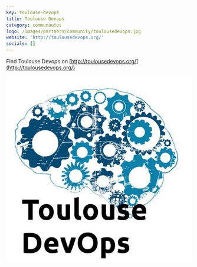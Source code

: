```yaml
---
key: toulouse-devops
title: Toulouse Devops
category: communautes
logo: /images/partners/community/toulousedevops.jpg
website: 'http://toulousedevops.org/'
socials: []
---
```


Find Toulouse Devops on [http://toulousedevops.org/](http://toulousedevops.org/)

![Toulouse Devops](/images/partners/community/toulousedevops.jpg)
